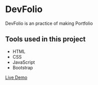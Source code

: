 # DevFolio
DevFolio is an practice of making Portfolio

## Tools used in this project
- HTML
- CSS
- JavaScript
- Bootstrap

[Live Demo](https://devvfolio.netlify.app/)
